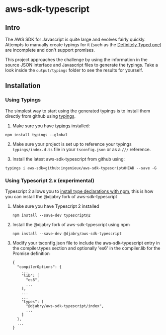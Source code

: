 # aws-sdk-typescript

## Intro

The AWS SDK for Javascript is quite large and evolves fairly quickly. Attempts to manually create typings for it (such as the [Definitely Typed one](https://github.com/DefinitelyTyped/DefinitelyTyped/tree/master/aws-sdk)) are incomplete and don't support promises.
 
This project approaches the challenge by using the information in the source JSON interface and Javascript files to generate the typings. Take a look inside the ```output/typings``` folder to see the results for yourself.

## Installation

### Using Typings

The simplest way to start using the generated typings is to install them directly from github using [typings](https://github.com/typings/typings).

1. Make sure you have [typings](https://github.com/typings/typings) installed: 
  ```
  npm install typings --global
  ```

2. Make sure your project is set up to reference your typings `typings/index.d.ts` file in your `tsconfig.json` or as a `///` reference.

3. Install the latest aws-sdk-typescript from github using: 
  ```
  typings i aws-sdk=github:ingenieux/aws-sdk-typescript#HEAD --save -G
  ```
  
### Using Typescript 2.x (experimental)

Typescript 2 allows you to [install type declarations with npm](https://blogs.msdn.microsoft.com/typescript/2016/06/15/the-future-of-declaration-files/), this is how you can install the @djabry fork of aws-sdk-typescript

1. Make sure you have Typescript 2 installed

    ```
    npm install --save-dev typescript@2
    ```


2. Install the @djabry fork of aws-sdk-typescript using npm

    ```
    npm install --save-dev @djabry/aws-sdk-typescript
    ```
    
3. Modify your tsconfig.json file to include the aws-sdk-typescript entry in the compiler.types section and optionally 'es6' in the compiler.lib for the Promise definition

    ```
    {
      "compilerOptions": {
        ...
        "lib": [
          "es6",
          ...
        ],
        ...
        ...
        "types": [
          "@djabry/aws-sdk-typescript/index",
          ...
        ]
      },
      ...
    }
    ```






